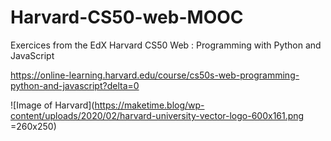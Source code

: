 # Harvard-CS50-web-MOOC
Exercices from the EdX Harvard CS50 Web : Programming with Python and JavaScript



https://online-learning.harvard.edu/course/cs50s-web-programming-python-and-javascript?delta=0

![Image of Harvard](https://maketime.blog/wp-content/uploads/2020/02/harvard-university-vector-logo-600x161.png =260x250)


